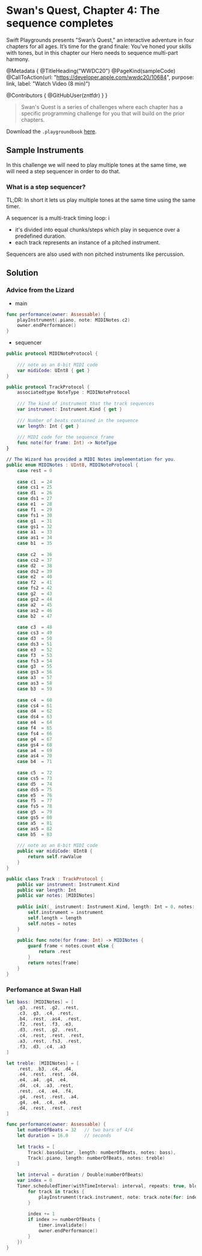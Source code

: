 # Swan's Quest, Chapter 4: The sequence completes

Swift Playgrounds presents "Swan’s Quest,” an interactive adventure in four chapters for all ages. It’s time for the grand finale: You’ve honed your skills with tones, but in this chapter our Hero needs to sequence multi-part harmony.

@Metadata {
   @TitleHeading("WWDC20")
   @PageKind(sampleCode)
   @CallToAction(url: "https://developer.apple.com/wwdc20/10684", purpose: link, label: "Watch Video (8 min)")

   @Contributors {
      @GitHubUser(zntfdr)
   }
}



> Swan's Quest is a series of challenges where each chapter has a specific programming challenge for you that will build on the prior chapters.

Download the `.playgroundbook` [here][swdwl]. 

## Sample Instruments

In this challenge we will need to play multiple tones at the same time, we will need a step sequencer in order to do that.

### What is a step sequencer?

TL;DR: In short it lets us play multiple tones at the same time using the same timer.

A sequencer is a multi-track timing loop: i
- it's divided into equal chunks/steps which play in sequence over a predefined duration. 
- each track represents an instance of a pitched instrument.

Sequencers are also used with non pitched instruments like percussion.

## Solution

### Advice from the Lizard

- main

```swift
func performance(owner: Assessable) {
    playInstrument(.piano, note: MIDINotes.c2)
    owner.endPerformance()
}

```

- sequencer

```swift
public protocol MIDINoteProtocol {
    
    /// note as an 8-bit MIDI code
    var midiCode: UInt8 { get }
}

public protocol TrackProtocol {
    associatedtype NoteType : MIDINoteProtocol
    
    /// The kind of instrument that the track sequences
    var instrument: Instrument.Kind { get }
    
    /// Number of beats contained in the sequence
    var length: Int { get }
    
    /// MIDI code for the sequence frame
    func note(for frame: Int) -> NoteType
}

// The Wizard has provided a MIDI Notes implementation for you.
public enum MIDINotes : UInt8, MIDINoteProtocol {
    case rest = 0
    
    case c1  = 24
    case cs1 = 25
    case d1  = 26
    case ds1 = 27
    case e1  = 28
    case f1  = 29
    case fs1 = 30
    case g1  = 31
    case gs1 = 32
    case a1  = 33
    case as1 = 34
    case b1  = 35
    
    case c2  = 36
    case cs2 = 37
    case d2  = 38
    case ds2 = 39
    case e2  = 40
    case f2  = 41
    case fs2 = 42
    case g2  = 43
    case gs2 = 44
    case a2  = 45
    case as2 = 46
    case b2  = 47
    
    case c3  = 48
    case cs3 = 49
    case d3  = 50
    case ds3 = 51
    case e3  = 52
    case f3  = 53
    case fs3 = 54
    case g3  = 55
    case gs3 = 56
    case a3  = 57
    case as3 = 58
    case b3  = 59
    
    case c4  = 60
    case cs4 = 61
    case d4  = 62
    case ds4 = 63
    case e4  = 64
    case f4  = 65
    case fs4 = 66
    case g4  = 67
    case gs4 = 68
    case a4  = 69
    case as4 = 70
    case b4  = 71
    
    case c5  = 72
    case cs5 = 73
    case d5  = 74
    case ds5 = 75
    case e5  = 76
    case f5  = 77
    case fs5 = 78
    case g5  = 79
    case gs5 = 80
    case a5  = 81
    case as5 = 82
    case b5  = 83
    
    /// note as an 8-bit MIDI code
    public var midiCode: UInt8 {
        return self.rawValue
    }
}

public class Track : TrackProtocol {
    public var instrument: Instrument.Kind
    public var length: Int
    public var notes: [MIDINotes]
    
    public init(_ instrument: Instrument.Kind, length: Int = 0, notes: [MIDINotes]) {
        self.instrument = instrument
        self.length = length
        self.notes = notes
    }
    
    public func note(for frame: Int) -> MIDINotes {
        guard frame < notes.count else {
            return .rest
        }
        return notes[frame]
    }
}
```

### Perfomance at Swan Hall

```swift
let bass: [MIDINotes] = [
    .g3, .rest, .g2, .rest,
    .c3, .g3, .c4, .rest,
    .b4, .rest, .as4, .rest,
    .f2, .rest, .f3, .e3,
    .d3, .rest, .g2, .rest,
    .c4, .rest, .rest, .rest,
    .a3, .rest, .fs3, .rest,
    .f3, .d3, .c4, .a3
]

let treble: [MIDINotes] = [
    .rest, .b3, .c4, .d4,
    .e4, .rest, .rest, .d4,
    .e4, .a4, .g4, .e4,
    .d4, .c4, .a3, .rest,
    .rest, .c4, .e4, .f4,
    .g4, .rest, .rest, .a4,
    .g4, .e4, .c4, .e4,
    .d4, .rest, .rest, .rest
]

func performance(owner: Assessable) {
    let numberOfBeats = 32   // two bars of 4/4
    let duration = 16.0      // seconds
    
    let tracks = [
        Track(.bassGuitar, length: numberOfBeats, notes: bass), 
        Track(.piano, length: numberOfBeats, notes: treble)
    ]
    
    let interval = duration / Double(numberOfBeats)
    var index = 0
    Timer.scheduledTimer(withTimeInterval: interval, repeats: true, block: { timer in
        for track in tracks {
            playInstrument(track.instrument, note: track.note(for: index))
        }
        
        index += 1
        if index >= numberOfBeats {
            timer.invalidate()
            owner.endPerformance()
        }
    })
}
```

[swdwl]: https://developer.apple.com/sample-code/swift/swans-quest/the-sequence-completes.zip